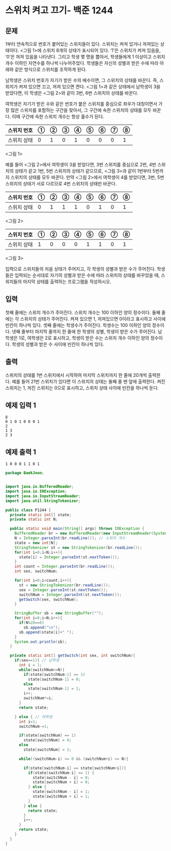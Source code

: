 # 스위치 켜고 끄기- 백준 1244

## 문제

1부터 연속적으로 번호가 붙어있는 스위치들이 있다. 스위치는 켜져 있거나 꺼져있는 상태이다. <그림 1>에 스위치 8개의 상태가 표시되어 있다. ‘1’은 스위치가 켜져 있음을, ‘0’은 꺼져 있음을 나타낸다. 그리고 학생 몇 명을 뽑아서, 학생들에게 1 이상이고 스위치 개수 이하인 자연수를 하나씩 나누어주었다. 학생들은 자신의 성별과 받은 수에 따라 아래와 같은 방식으로 스위치를 조작하게 된다.

남학생은 스위치 번호가 자기가 받은 수의 배수이면, 그 스위치의 상태를 바꾼다. 즉, 스위치가 켜져 있으면 끄고, 꺼져 있으면 켠다. <그림 1>과 같은 상태에서 남학생이 3을 받았다면, 이 학생은 <그림 2>와 같이 3번, 6번 스위치의 상태를 바꾼다.

여학생은 자기가 받은 수와 같은 번호가 붙은 스위치를 중심으로 좌우가 대칭이면서 가장 많은 스위치를 포함하는 구간을 찾아서, 그 구간에 속한 스위치의 상태를 모두 바꾼다. 이때 구간에 속한 스위치 개수는 항상 홀수가 된다.

| 스위치 번호 | ①    | ②    | ③    | ④    | ⑤    | ⑥    | ⑦    | ⑧    |
| :---------- | ---- | ---- | ---- | ---- | ---- | ---- | ---- | ---- |
| 스위치 상태 | 0    | 1    | 0    | 1    | 0    | 0    | 0    | 1    |

<그림 1>

예를 들어 <그림 2>에서 여학생이 3을 받았다면, 3번 스위치를 중심으로 2번, 4번 스위치의 상태가 같고 1번, 5번 스위치의 상태가 같으므로, <그림 3>과 같이 1번부터 5번까지 스위치의 상태를 모두 바꾼다. 만약 <그림 2>에서 여학생이 4를 받았다면, 3번, 5번 스위치의 상태가 서로 다르므로 4번 스위치의 상태만 바꾼다.

| 스위치 번호 | ①    | ②    | ③    | ④    | ⑤    | ⑥    | ⑦    | ⑧    |
| :---------- | ---- | ---- | ---- | ---- | ---- | ---- | ---- | ---- |
| 스위치 상태 | 0    | 1    | 1    | 1    | 0    | 1    | 0    | 1    |

<그림 2>

| 스위치 번호 | ①    | ②    | ③    | ④    | ⑤    | ⑥    | ⑦    | ⑧    |
| :---------- | ---- | ---- | ---- | ---- | ---- | ---- | ---- | ---- |
| 스위치 상태 | 1    | 0    | 0    | 0    | 1    | 1    | 0    | 1    |

<그림 3>

입력으로 스위치들의 처음 상태가 주어지고, 각 학생의 성별과 받은 수가 주어진다. 학생들은 입력되는 순서대로 자기의 성별과 받은 수에 따라 스위치의 상태를 바꾸었을 때, 스위치들의 마지막 상태를 출력하는 프로그램을 작성하시오.

## 입력

첫째 줄에는 스위치 개수가 주어진다. 스위치 개수는 100 이하인 양의 정수이다. 둘째 줄에는 각 스위치의 상태가 주어진다. 켜져 있으면 1, 꺼져있으면 0이라고 표시하고 사이에 빈칸이 하나씩 있다. 셋째 줄에는 학생수가 주어진다. 학생수는 100 이하인 양의 정수이다. 넷째 줄부터 마지막 줄까지 한 줄에 한 학생의 성별, 학생이 받은 수가 주어진다. 남학생은 1로, 여학생은 2로 표시하고, 학생이 받은 수는 스위치 개수 이하인 양의 정수이다. 학생의 성별과 받은 수 사이에 빈칸이 하나씩 있다.

## 출력

스위치의 상태를 1번 스위치에서 시작하여 마지막 스위치까지 한 줄에 20개씩 출력한다. 예를 들어 21번 스위치가 있다면 이 스위치의 상태는 둘째 줄 맨 앞에 출력한다. 켜진 스위치는 1, 꺼진 스위치는 0으로 표시하고, 스위치 상태 사이에 빈칸을 하나씩 둔다.

## 예제 입력 1 

```
8
0 1 0 1 0 0 0 1
2
1 3
2 3
```

## 예제 출력 1 

```
1 0 0 0 1 1 0 1
```



```JAVA
package BaekJoon;


import java.io.BufferedReader;
import java.io.IOException;
import java.io.InputStreamReader;
import java.util.StringTokenizer;

public class P1244 {
  private static int[] state;
  private static int N;

  public static void main(String[] args) throws IOException {
    BufferedReader br = new BufferedReader(new InputStreamReader(System.in));
    N = Integer.parseInt(br.readLine()); // 스위치 개수
    state = new int[N];
    StringTokenizer st = new StringTokenizer(br.readLine());
    for(int i=0;i<N;i++){
      state[i] = Integer.parseInt(st.nextToken());
    }
    int count = Integer.parseInt(br.readLine());
    int sex, switchNum;

    for(int i=0;i<count;i++){
      st = new StringTokenizer(br.readLine());
      sex = Integer.parseInt(st.nextToken());
      switchNum = Integer.parseInt(st.nextToken());
      getSwitch(sex, switchNum);
    }

    StringBuffer sb = new StringBuffer("");
    for(int i=0;i<N;i++){
      if(N%20==0)
        sb.append("\n");
      sb.append(state[i]+" ");
    }
    System.out.println(sb);
  }

  private static int[] getSwitch(int sex, int switchNum){
    if(sex==1){ // 남학생
      int i = 1;
      while(switchNum<=N){
        if(state[switchNum-1] == 1)
          state[switchNum-1] = 0;
        else
          state[switchNum-1] = 1;
        i++;
        switchNum*=i;
      }
      return state;

    } else { // 여학생
      int i=1;
      switchNum-=1;

      if(state[switchNum] == 1)
        state[switchNum] = 0;
      else
        state[switchNum] = 1;

      while((switchNum-i) >= 0 && (switchNum+i) <= N){

        if(state[switchNum-i] == state[switchNum+i]){
          if(state[switchNum-i] == 1) {
            state[switchNum - i] = 0;
            state[switchNum + i] = 0;
          } else {
            state[switchNum - i] = 1;
            state[switchNum + i] = 1;
          }
        } else {
          return state;
        }
        i++;
      }
      return state;
    }
  }
}


```

